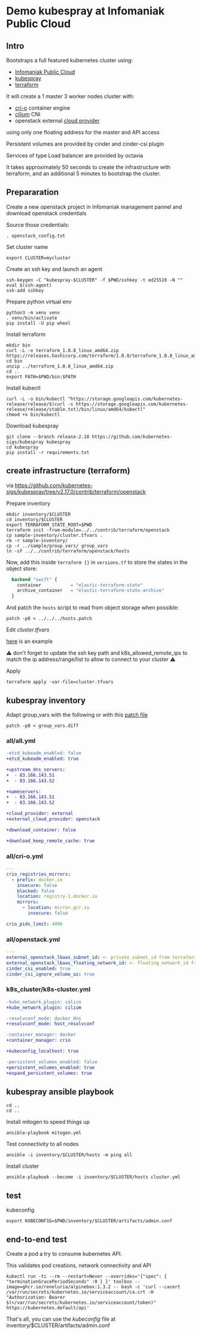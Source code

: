 Demo kubespray at Infomaniak Public Cloud
=========================================

Intro
-----

Bootstraps a full featured kubernetes cluster using:
- [Infomaniak Public Cloud](https://www.infomaniak.com/en/hosting/public-cloud)
- [kubespray](https://kubespray.io/#/)
- [terraform](https://www.terraform.io/)

It will create a 1 master 3 worker nodes cluster with:
- [cri-o](https://cri-o.io/) container engine
- [cilium](https://cilium.io/) CNI
- openstack external [cloud provider](https://github.com/kubernetes/cloud-provider-openstack)

using only one floating address for the master and API access

Persistent volumes are provided by cinder and cinder-csi plugin

Services of type Load balancer are provided by octavia

It takes approximately 50 seconds to create the infrastructure with terraform,
and an additional 5 minutes to bootstrap the cluster.

## Prepararation

Create a new openstack project in Infomaniak management pannel and download
openstack credentials

Source those credentials:

```shell
. openstack_config.txt
```

Set cluster name

```shell
export CLUSTER=mycluster
```

Create an ssh key and launch an agent

```shell
ssh-keygen -C "kubespray-$CLUSTER" -f $PWD/sshkey -t ed25519 -N ""
eval $(ssh-agent)
ssh-add sshkey
```

Prepare python virtual env

```shell
python3 -m venv venv
. venv/bin/activate
pip install -U pip wheel
```

Install terraform

```shell
mkdir bin
curl -L -o terraform_1.0.8_linux_amd64.zip https://releases.hashicorp.com/terraform/1.0.8/terraform_1.0.8_linux_amd64.zip
cd bin
unzip ../terraform_1.0.8_linux_amd64.zip
cd ..
export PATH=$PWD/bin:$PATH
```

Install kubectl

```shell
curl -L -o bin/kubectl "https://storage.googleapis.com/kubernetes-release/release/$(curl -s https://storage.googleapis.com/kubernetes-release/release/stable.txt)/bin/linux/amd64/kubectl"
chmod +x bin/kubectl
```

Download kubespray

```shell
git clone --branch release-2.18 https://github.com/kubernetes-sigs/kubespray kubespray
cd kubespray
pip install -r requirements.txt
```

## create infrastructure (terraform)

via https://github.com/kubernetes-sigs/kubespray/tree/v2.17.0/contrib/terraform/openstack

Prepare inventory

```shell
mkdir inventory/$CLUSTER
cd inventory/$CLUSTER
export TERRAFORM_STATE_ROOT=$PWD
terraform init -from-module=../../contrib/terraform/openstack
cp sample-inventory/cluster.tfvars .
rm -r sample-inventory/
cp -r ../sample/group_vars/ group_vars
ln -sf ../../contrib/terraform/openstack/hosts
```

Now, add this inside `terraform {}` in `versions.tf` to store the states in the object store:

```terraform
  backend "swift" {
    container           = "elastic-terraform-state"
    archive_container   = "elastic-terraform-state-archive"
  }
```

And patch the `hosts` script to read from object storage when possible:

```shell
patch -p0 < ../../../hosts.patch
```

Edit *cluster.tfvars*

[here](cluster.tfvars) is an example

⚠️ don't forget to update the ssh key path and k8s_allowed_remote_ips
to match the ip address/range/list to allow to connect to your cluster ⚠️

Apply

```shell
terraform apply -var-file=cluster.tfvars
```

## kubespray inventory

Adapt group_vars with the following or with this [patch file](group_vars.diff)

```shell
patch -p0 < group_vars.diff
```

### all/all.yml

```diff
-etcd_kubeadm_enabled: false
+etcd_kubeadm_enabled: true

+upstream_dns_servers:
+  - 83.166.143.51
+  - 83.166.143.52

+nameservers:
+  - 83.166.143.51
+  - 83.166.143.52

+cloud_provider: external
+external_cloud_provider: openstack

+download_container: false

+download_keep_remote_cache: true

```

### all/cri-o.yml

```yaml
---
crio_registries_mirrors:
  - prefix: docker.io
    insecure: false
    blocked: false
    location: registry-1.docker.io
    mirrors:
      - location: mirror.gcr.io
        insecure: false

crio_pids_limit: 4096
```

### all/openstack.yml

```yaml
---
external_openstack_lbaas_subnet_id: <- private_subnet_id from terraform output
external_openstack_lbaas_floating_network_id: <- floating_network_id from terraform output
cinder_csi_enabled: true
cinder_csi_ignore_volume_az: true
```

### k8s_cluster/k8s-cluster.yml

```diff
-kube_network_plugin: calico
+kube_network_plugin: cilium

-resolvconf_mode: docker_dns
+resolvconf_mode: host_resolvconf

-container_manager: docker
+container_manager: crio

+kubeconfig_localhost: true

-persistent_volumes_enabled: false
+persistent_volumes_enabled: true
+expand_persistent_volumes: true
```


## kubespray ansible playbook

```shell
cd ..
cd ..
```

Install mitogen to speed things up

```shell
ansible-playbook mitogen.yml
```

Test connectivity to all nodes

```shell
ansible -i inventory/$CLUSTER/hosts -m ping all
```

Install cluster

```shell
ansible-playbook --become -i inventory/$CLUSTER/hosts cluster.yml
```

## test

kubeconfig

```shell
export KUBECONFIG=$PWD/inventory/$CLUSTER/artifacts/admin.conf
```

## end-to-end test

Create a pod a try to consume kubernetes API.

This validates pod creations, network connectivity and API

```shell
kubectl run -ti --rm --restart=Never --overrides='{"spec": { "terminationGracePeriodSeconds" :0 } }' toolbox --image=ghcr.io/reneluria/alpinebox:1.3.2 -- bash -c 'curl --cacert /var/run/secrets/kubernetes.io/serviceaccount/ca.crt -H "Authorization: Bearer $(</var/run/secrets/kubernetes.io/serviceaccount/token)" https://kubernetes.default/api'
```

That's all, you can use the *kubeconfig* file at inventory/$CLUSTER/artifacts/admin.conf
